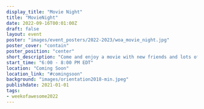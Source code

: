 ```yaml
---
display_title: "Movie Night"
title: "MovieNight"
date: 2022-09-16T00:01:00Z
draft: false
layout: event
poster: "images/event_posters/2022-2023/woa_movie_night.jpg"
poster_cover: "contain"
poster_position: "center"
short_description: "Come and enjoy a movie with new friends and lots of snacks."
start_time: "6:00 - 8:00 PM EDT"
location: "Coming Soon"
location_link: "#comingsoon"
background: "images/orientation2018-min.jpeg"
publishdate: 2021-01-01
tags:
- weekofawesome2022
---
```

